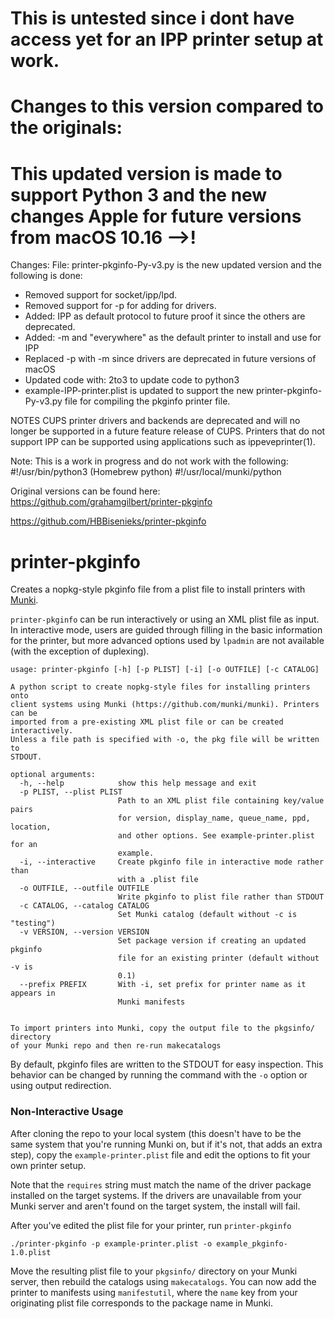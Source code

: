 This is untested since i dont have access yet for an IPP printer setup at work.
==================================


Changes to this version compared to the originals:
==================================

This updated version is made to support Python 3 and the new changes Apple for future versions from macOS 10.16 -->!
==================================
Changes:
File: printer-pkginfo-Py-v3.py is the new updated version and the following is done:
- Removed support for socket/ipp/lpd.
- Removed support for -p for adding for drivers. 
- Added: IPP as default protocol to future proof it since the others are deprecated.
- Added: -m and "everywhere" as the default printer to install and use for IPP
- Replaced -p with -m since drivers are deprecated in future versions of macOS
- Updated code with: 2to3 to update code to python3
- example-IPP-printer.plist is updated to support the new printer-pkginfo-Py-v3.py file for compiling the pkginfo printer file.


NOTES
CUPS printer drivers and backends are deprecated and will no longer  be
       supported  in  a  future feature release of CUPS.  Printers that do not
       support   IPP   can   be   supported   using   applications   such   as
       ippeveprinter(1).


Note: This is a work in progress and do not work with the following:
#!/usr/bin/python3 (Homebrew python)
#!/usr/local/munki/python

Original versions can be found here:
https://github.com/grahamgilbert/printer-pkginfo 

https://github.com/HBBisenieks/printer-pkginfo

printer-pkginfo
===============

Creates a nopkg-style pkginfo file from a plist file to install printers with
[Munki](https://github.com/munki/munki).

`printer-pkginfo` can be run interactively or using an XML plist file as
input. In interactive mode, users are guided through filling in the basic
information for the printer, but more advanced options used by `lpadmin`
are not available (with the exception of duplexing).

```
usage: printer-pkginfo [-h] [-p PLIST] [-i] [-o OUTFILE] [-c CATALOG]

A python script to create nopkg-style files for installing printers onto
client systems using Munki (https://github.com/munki/munki). Printers can be
imported from a pre-existing XML plist file or can be created interactively.
Unless a file path is specified with -o, the pkg file will be written to
STDOUT.

optional arguments:
  -h, --help            show this help message and exit
  -p PLIST, --plist PLIST
                        Path to an XML plist file containing key/value pairs
                        for version, display_name, queue_name, ppd, location,
                        and other options. See example-printer.plist for an
                        example.
  -i, --interactive     Create pkginfo file in interactive mode rather than
                        with a .plist file
  -o OUTFILE, --outfile OUTFILE
                        Write pkginfo to plist file rather than STDOUT
  -c CATALOG, --catalog CATALOG
                        Set Munki catalog (default without -c is "testing")
  -v VERSION, --version VERSION
                        Set package version if creating an updated pkginfo
                        file for an existing printer (default without -v is
                        0.1)
  --prefix PREFIX       With -i, set prefix for printer name as it appears in
                        Munki manifests


To import printers into Munki, copy the output file to the pkgsinfo/ directory
of your Munki repo and then re-run makecatalogs
```

By default, pkginfo files are written to the STDOUT for easy inspection. This
behavior can be changed by running the command with the `-o` option or using
output redirection.

### Non-Interactive Usage

After cloning the repo to your local system (this doesn't have to be the same
system that you're running Munki on, but if it's not, that adds an extra step),
copy the `example-printer.plist` file and edit the options to fit your own
printer setup.

Note that the `requires` string must match the name of the driver package
installed on the target systems. If the drivers are unavailable from your
Munki server and aren't found on the target system, the install will fail.

After you've edited the plist file for your printer, run `printer-pkginfo`

```
./printer-pkginfo -p example-printer.plist -o example_pkginfo-1.0.plist
```

Move the resulting plist file to your `pkgsinfo/` directory on your Munki
server, then rebuild the catalogs using `makecatalogs`. You can now add the
printer to manifests using `manifestutil`, where the `name` key from your
originating plist file corresponds to the package name in Munki.
